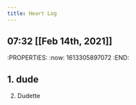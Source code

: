 ```yaml
---
title: Heart Log
---
```


## 07:32 [[Feb 14th, 2021]]
:PROPERTIES:
:now: 1613305897072
:END:
## 1. dude
2. Dudette
